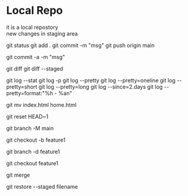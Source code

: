 # Local Repo

it is a local repostory
<br>
new changes in staging area

<!-- basic commands -->

git status
git add .
git commit -m "msg"
git push origin main

<!-- direct commit -->

git commit -a -m "msg"

<!-- check changes -->

git diff
git diff --staged

<!-- git log commands -->

git log --stat
git log -p
git log --pretty
git log --pretty=oneline
git log --pretty=short
git log --pretty=long
git log --since=2.days
git log --pretty=format:"%h - %an"

<!-- rename file -->

git mv index.html home.html

<!-- revert last commit -->

git reset HEAD~1

<!-- branch commands -->

<!-- change master to main -->

git branch -M main

<!-- create new branch  -->

git checkout -b feature1

<!-- delete new branch -->

git branch -d feature1

<!-- change branch -->

git checkout feature1

<!-- merge branch -->

git merge

<!-- unstaged file -->

git restore --staged filename
